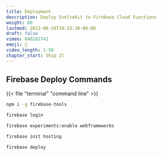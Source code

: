 ```yaml
---
title: Deployment
description: Deploy SvelteKit to Firebase Cloud Functions
weight: 60
lastmod: 2023-06-26T10:23:30-09:00
draft: false
vimeo: 840282741
emoji: 🚀
video_length: 1:50
chapter_start: Ship It
---
```


## Firebase Deploy Commands

{{< file "terminal" "command line" >}}

```bash
npm i -g firebase-tools

firebase login

firebase experiments:enable webframeworks

firebase init hosting

firebase deploy
```
